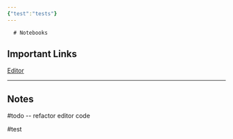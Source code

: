 ```yaml
---
{"test":"tests"}
---
```

      # Notebooks


## Important Links

[Editor](/lnsy-edit/lnsy-edit.html?&file_path=index.md)


---

## Notes

#todo -- refactor editor code

#test
      